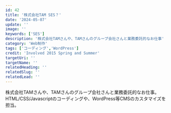 ```yaml
---
id: 42
title: '株式会社TAM SES？'
date: '2024-05-07'
update: ''
image: ''
keywords: ['SES']
description: '株式会社TAMさんや、TAMさんのグループ会社さんと業務委託的なお仕事'
category: 'Web制作'
tags: ['コーディング','WordPress']
credit: 'Involved 2015 Spring and Summer'
targetUri: ''
targetName: ''
relatedHeading: ''
relatedSlug: ''
relatedLead: ''
---
```

株式会社TAMさんや、TAMさんのグループ会社さんと業務委託的なお仕事。
HTML/CSS/Javascriptのコーディングや、WordPress等CMSのカスタマイズを担当。